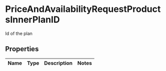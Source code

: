 

# PriceAndAvailabilityRequestProductsInnerPlanID

Id of the plan

## Properties

| Name | Type | Description | Notes |
|------------ | ------------- | ------------- | -------------|



